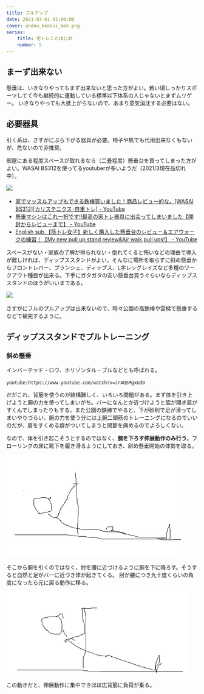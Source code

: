 ```yaml
---
title: プルアップ
date: 2021-03-01 01:00:00
cover: undou_kensui_man.png
series:
    title: 宅トレことはじめ
    number: 5
---
```



## まーず出来ない
懸垂は、いきなりやってもまず出来ないと思った方がよい。若い頃しっかりスポーツしてて今も継続的に運動している標準以下体系の人じゃないとまずムリゲー。
いきなりやっても大抵上がらないので、あまり意気消沈する必要はない。

## 必要器具
引く系は、さすがにぶら下がる器具が必要。椅子や机でも代用出来なくもないが、危ないので非推奨。

部屋にある程度スペースが取れるなら（二畳程度）懸垂台を買ってしまった方がよい。WASAI BS312を使ってるyoutuberが多いようだ（2021/3現在品切れ中）。

<a href="https://www.amazon.co.jp/dp/B07V68MMB3?&linkCode=li2&tag=myhoney0079-22&linkId=a2820fd9d3f84f30197310ed695ad19e&language=ja_JP&ref_=as_li_ss_il" target="_blank"><img border="0" src="//ws-fe.amazon-adsystem.com/widgets/q?_encoding=UTF8&ASIN=B07V68MMB3&Format=_SL160_&ID=AsinImage&MarketPlace=JP&ServiceVersion=20070822&WS=1&tag=myhoney0079-22&language=ja_JP" /></a><img src="https://ir-jp.amazon-adsystem.com/e/ir?t=myhoney0079-22&language=ja_JP&l=li2&o=9&a=B07V68MMB3" width="1" height="1" border="0" alt="" style="border:none !important; margin:0px !important;" />

- [家でマッスルアップもできる鉄棒買いました！商品レビュー的な。\[WASAI BS312\]\[カリステニクス･自重トレ\] \- YouTube](https://www.youtube.com/watch?v=wOoNlmt7hzY&t=420s)
- [懸垂マシンはこれ一択です\!\!最高の家トレ器具に出会ってしまいました【開封からレビューまで】 \- YouTube](https://www.youtube.com/watch?v=Ci-3JwrAXVA)
- [English sub\.【筋トレ女子】新しく購入した懸垂台のレビュー＆エアウォークの練習！【My new pull up stand review&Air walk pull ups\!】 \- YouTube](https://www.youtube.com/watch?v=6FrBKP7EdS4&t=512s)

スペースがない・家族の了解が得られない・倒れてくると怖いなどの理由で導入が難しければ、ディップススタンドがよい。そんなに場所を取らずに斜め懸垂からフロントレバー、プランシェ、ディップス、L字レッグレイズなど多種のワークアウト種目が出来る。下手にガタガタの安い懸垂台買うぐらいならディップススタンドのほうがいいまである。

<a href="https://www.amazon.co.jp/gp/product/B01AW0ZFE8?ie=UTF8&psc=1&linkCode=li2&tag=myhoney0079-22&linkId=0a18929b5137f136fb57ab8aad9f11ac&language=ja_JP&ref_=as_li_ss_il" target="_blank"><img border="0" src="//ws-fe.amazon-adsystem.com/widgets/q?_encoding=UTF8&ASIN=B01AW0ZFE8&Format=_SL160_&ID=AsinImage&MarketPlace=JP&ServiceVersion=20070822&WS=1&tag=myhoney0079-22&language=ja_JP" /></a><img src="https://ir-jp.amazon-adsystem.com/e/ir?t=myhoney0079-22&language=ja_JP&l=li2&o=9&a=B01AW0ZFE8" width="1" height="1" border="0" alt="" style="border:none !important; margin:0px !important;" />

さすがにフルのプルアップは出来ないので、時々公園の高鉄棒や雲梯で懸垂するなどで補完するように。

## ディップススタンドでプルトレーニング
### 斜め懸垂
インバーテッド・ロウ、ホリゾンタル・プルなどとも呼ばれる。

`youtube:https://www.youtube.com/watch?v=JrAQSMgxGd0`

だがこれ、背筋を使うのが結構難しく、いろいろ問題がある。まず体を引き上げようと腕の力を使ってしまいがち。バーになんとか近づけようと脇が開き肩がすくんでしまったりもする。また公園の鉄棒でやると、下が砂利で足が滑ってしまいやりづらい。腕の力を使う分には上腕二頭筋のトレーニングになるのでいいのだが、肩をすくめる癖がついてしまうと関節を痛めるのでよろしくない。

なので、体を引き起こそうとするのではなく、**腕を下ろす伸展動作のみ行う**。フローリングの床に靴下を履き滑るようにしておき、斜め懸垂開始の体勢を取る。

![invertedrowstart](./inverted_row_start.png)

そこから腕を引くのではなく、肘を腰に近づけるように腕を下に降ろす。そうすると自然と足がバーに近づき体が起きてくる。
肘が腰につき九十度くらいの角度になったら元に戻る動作に移る。

![invertedrowtop](./inverted_row_top.png)

この動きだと、伸展動作に集中できほぼ広背筋に負荷が乗る。